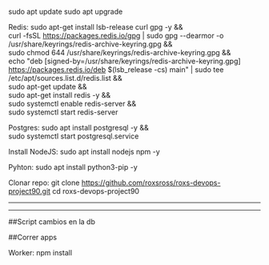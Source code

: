 sudo apt update
sudo apt upgrade

Redis:
sudo apt-get install lsb-release curl gpg -y && \
curl -fsSL https://packages.redis.io/gpg | sudo gpg --dearmor -o /usr/share/keyrings/redis-archive-keyring.gpg && \
sudo chmod 644 /usr/share/keyrings/redis-archive-keyring.gpg && \
echo "deb [signed-by=/usr/share/keyrings/redis-archive-keyring.gpg] https://packages.redis.io/deb $(lsb_release -cs) main" | sudo tee /etc/apt/sources.list.d/redis.list && \
sudo apt-get update && \
sudo apt-get install redis -y && \
sudo systemctl enable redis-server && \
sudo systemctl start redis-server

Postgres:
sudo apt install postgresql -y && \
sudo systemctl start postgresql.service

Install NodeJS:
sudo apt install nodejs npm -y

Pyhton:
sudo apt install python3-pip -y

Clonar repo:
git clone https://github.com/roxsross/roxs-devops-project90.git
cd roxs-devops-project90

----------------------------------------------------------------------------------------------------
----------------------------------------------------------------------------------------------------
##Script cambios en la db



##Correr apps

Worker:
npm install

